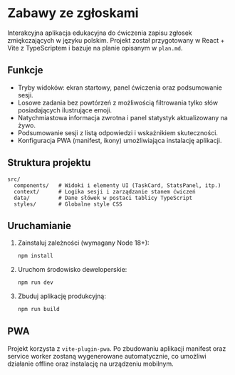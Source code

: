 # Zabawy ze zgłoskami

Interakcyjna aplikacja edukacyjna do ćwiczenia zapisu zgłosek zmiękczających w języku polskim. Projekt został przygotowany w React + Vite z TypeScriptem i bazuje na planie opisanym w `plan.md`.

## Funkcje

- Tryby widoków: ekran startowy, panel ćwiczenia oraz podsumowanie sesji.
- Losowe zadania bez powtórzeń z możliwością filtrowania tylko słów posiadających ilustrujące emoji.
- Natychmiastowa informacja zwrotna i panel statystyk aktualizowany na żywo.
- Podsumowanie sesji z listą odpowiedzi i wskaźnikiem skuteczności.
- Konfiguracja PWA (manifest, ikony) umożliwiająca instalację aplikacji.

## Struktura projektu

```
src/
  components/   # Widoki i elementy UI (TaskCard, StatsPanel, itp.)
  context/      # Logika sesji i zarządzanie stanem ćwiczeń
  data/         # Dane słówek w postaci tablicy TypeScript
  styles/       # Globalne style CSS
```

## Uruchamianie

1. Zainstaluj zależności (wymagany Node 18+):
   ```bash
   npm install
   ```
2. Uruchom środowisko deweloperskie:
   ```bash
   npm run dev
   ```
3. Zbuduj aplikację produkcyjną:
   ```bash
   npm run build
   ```

## PWA

Projekt korzysta z `vite-plugin-pwa`. Po zbudowaniu aplikacji manifest oraz service worker zostaną wygenerowane automatycznie, co umożliwi działanie offline oraz instalację na urządzeniu mobilnym.
